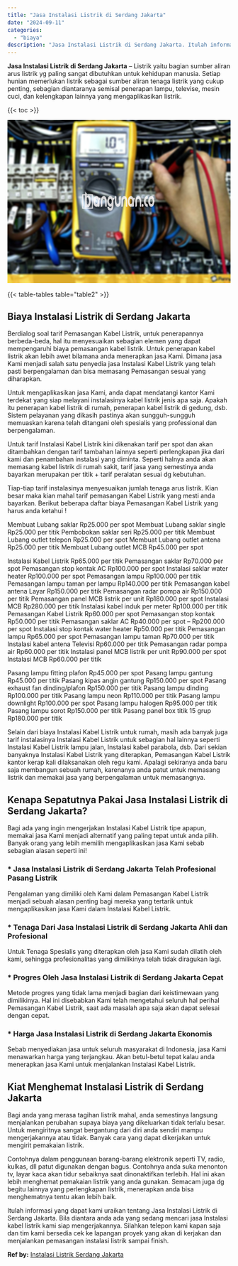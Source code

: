 ```yaml
---
title: "Jasa Instalasi Listrik di Serdang Jakarta"
date: "2024-09-11"
categories: 
  - "biaya"
description: "Jasa Instalasi Listrik di Serdang Jakarta. Itulah informasi yang dapat kami uraikan tentang Jasa Instalasi Listrik di Serdang Jakarta. Bila diantara anda ada..."
---
```


**Jasa Instalasi Listrik di Serdang Jakarta** – Listrik yaitu bagian sumber aliran arus listrik yg paling sangat dibutuhkan untuk kehidupan manusia. Setiap hunian memerlukan listrik sebagai sumber aliran tenaga listrik yang cukup penting, sebagian diantaranya semisal penerapan lampu, televise, mesin cuci, dan kelengkapan lainnya yang mengaplikasikan listrik.

{{< toc >}}

![Jasa Instalasi Listrik di Serdang Jakarta](/images/instalasi-listrik-murah42.png)

{{< table-tables table="table2" >}}

## Biaya Instalasi Listrik di Serdang Jakarta

Berdialog soal tarif Pemasangan Kabel Listrik, untuk penerapannya berbeda-beda, hal itu menyesuaikan sebagian elemen yang dapat mempengaruhi biaya pemasangan kabel listrik. Untuk penerapan kabel listrik akan lebih awet bilamana anda menerapkan jasa Kami. Dimana jasa Kami menjadi salah satu penyedia jasa Instalasi Kabel Listrik yang telah pasti berpengalaman dan bisa memasang Pemasangan sesuai yang diharapkan.

Untuk mengaplikasikan jasa Kami, anda dapat mendatangi kantor Kami terdekat yang siap melayani instalasinya kabel listrik jenis apa saja. Apakah itu penerapan kabel listrik di rumah, penerapan kabel listrik di gedung, dsb. Sistem pelayanan yang dikasih pastinya akan sungguh-sungguh memuaskan karena telah ditangani oleh spesialis yang professional dan berpengalaman.

Untuk tarif Instalasi Kabel Listrik kini dikenakan tarif per spot dan akan ditambahkan dengan tarif tambahan lainnya seperti perlengkapan jika dari kami dan penambahan instalasi yang diminta. Seperti halnya anda akan memasang kabel listrik di rumah sakit, tarif jasa yang semestinya anda bayarkan merupakan per titik + tarif peralatan sesuai dg kebutuhan.

Tiap-tiap tarif instalasinya menyesuaikan jumlah tenaga arus listrik. Kian besar maka kian mahal tarif pemasangan Kabel Listrik yang mesti anda bayarkan. Berikut beberapa daftar biaya Pemasangan Kabel Listrik yang harus anda ketahui !

Membuat Lubang saklar Rp25.000 per spot Membuat Lubang saklar single Rp25.000 per titik Pembobokan saklar seri Rp25.000 per titik Membuat Lubang outlet telepon Rp25.000 per spot Membuat Lubang outlet antena Rp25.000 per titik Membuat Lubang outlet MCB Rp45.000 per spot

Instalasi Kabel Listrik Rp65.000 per titik Pemasangan saklar Rp70.000 per spot Pemasangan stop kontak AC Rp100.000 per spot Instalasi saklar water heater Rp100.000 per spot Pemasangan lampu Rp100.000 per titik Pemasangan lampu taman per lampu Rp140.000 per titik Pemasangan kabel antena Layar Rp150.000 per titik Pemasangan radar pompa air Rp150.000 per titik Pemasangan panel MCB listrik per unit Rp180.000 per spot Instalasi MCB Rp280.000 per titik Instalasi kabel induk per meter Rp100.000 per titik Pemasangan Kabel Listrik Rp60.000 per spot Pemasangan stop kontak Rp50.000 per titik Pemasangan saklar AC Rp40.000 per spot – Rp200.000 per spot Instalasi stop kontak water heater Rp50.000 per titik Pemasangan lampu Rp65.000 per spot Pemasangan lampu taman Rp70.000 per titik Instalasi kabel antena Televisi Rp60.000 per titik Pemasangan radar pompa air Rp60.000 per titik Instalasi panel MCB listrik per unit Rp90.000 per spot Instalasi MCB Rp60.000 per titik

Pasang lampu fitting plafon Rp45.000 per spot Pasang lampu gantung Rp45.000 per titik Pasang kipas angin gantung Rp150.000 per spot Pasang exhaust fan dinding/plafon Rp150.000 per titik Pasang lampu dinding Rp100.000 per titik Pasang lampu neon Rp110.000 per titik Pasang lampu downlight Rp100.000 per spot Pasang lampu halogen Rp95.000 per titik Pasang lampu sorot Rp150.000 per titik Pasang panel box titik 15 grup Rp180.000 per titik

Selain dari biaya Instalasi Kabel Listrik untuk rumah, masih ada banyak juga tarif instalasinya Instalasi Kabel Listrik untuk sebagian hal lainnya seperti Instalasi Kabel Listrik lampu jalan, Instalasi kabel parabola, dsb. Dari sekian banyaknya Instalasi Kabel Listrik yang diterapkan, Pemasangan Kabel Listrik kantor kerap kali dilaksanakan oleh regu kami. Apalagi sekiranya anda baru saja membangun sebuah rumah, karenanya anda patut untuk memasang listrik dan memakai jasa yang berpengalaman untuk memasangnya.

## Kenapa Sepatutnya Pakai Jasa Instalasi Listrik di Serdang Jakarta?

Bagi ada yang ingin mengerjakan Instalasi Kabel Listrik tipe apapun, memakai jasa Kami menjadi alternatif yang paling tepat untuk anda pilih. Banyak orang yang lebih memilih mengaplikasikan jasa Kami sebab sebagian alasan seperti ini!

### \* Jasa Instalasi Listrik di Serdang Jakarta Telah Profesional Pasang Listrik

Pengalaman yang dimiliki oleh Kami dalam Pemasangan Kabel Listrik menjadi sebuah alasan penting bagi mereka yang tertarik untuk mengaplikasikan jasa Kami dalam Instalasi Kabel Listrik.

### \* Tenaga Dari Jasa Instalasi Listrik di Serdang Jakarta Ahli dan Profesional

Untuk Tenaga Spesialis yang diterapkan oleh jasa Kami sudah dilatih oleh kami, sehingga profesionalitas yang dimilikinya telah tidak diragukan lagi.

### \* Progres Oleh Jasa Instalasi Listrik di Serdang Jakarta Cepat

Metode progres yang tidak lama menjadi bagian dari keistimewaan yang dimilikinya. Hal ini disebabkan Kami telah mengetahui seluruh hal perihal Pemasangan Kabel Listrik, saat ada masalah apa saja akan dapat selesai dengan cepat.

### \* Harga Jasa Instalasi Listrik di Serdang Jakarta Ekonomis

Sebab menyediakan jasa untuk seluruh masyarakat di Indonesia, jasa Kami menawarkan harga yang terjangkau. Akan betul-betul tepat kalau anda menerapkan jasa Kami untuk menjalankan Instalasi Kabel Listrik.

## Kiat Menghemat Instalasi Listrik di Serdang Jakarta


Bagi anda yang merasa tagihan listrik mahal, anda semestinya langsung menjalankan perubahan supaya biaya yang dikeluarkan tidak terlalu besar. Untuk mengiritnya sangat bergantung dari diri anda sendiri mampu mengerjakannya atau tidak. Banyak cara yang dapat dikerjakan untuk mengirit pemakaian listrik.

Contohnya dalam penggunaan barang-barang elektronik seperti TV, radio, kulkas, dll patut digunakan dengan bagus. Contohnya anda suka menonton tv, layar kaca akan tidur sebaiknya saat dinonaktifkan terlebih. Hal ini akan lebih menghemat pemakaian listrik yang anda gunakan. Semacam juga dg begitu lainnya yang perlengkapan listrik, menerapkan anda bisa menghematnya tentu akan lebih baik.

Itulah informasi yang dapat kami uraikan tentang Jasa Instalasi Listrik di Serdang Jakarta. Bila diantara anda ada yang sedang mencari jasa Instalasi kabel listrik kami siap mengerjakannya. Silahkan telepon kami kapan saja dan tim kami bersedia cek ke lapangan proyek yang akan di kerjakan dan menjalankan pemasangan instalasi listrik sampai finish.

**Ref by:** [Instalasi Listrik Serdang Jakarta](https://id.wikipedia.org/wiki/Instalasi)
